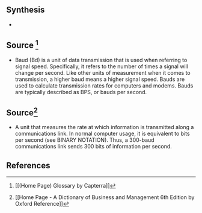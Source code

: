## Synthesis
- 
## Source [^1]
- Baud (Bd) is a unit of data transmission that is used when referring to signal speed. Specifically, it refers to the number of times a signal will change per second. Like other units of measurement when it comes to transmission, a higher baud means a higher signal speed. Bauds are used to calculate transmission rates for computers and modems. Bauds are typically described as BPS, or bauds per second.
## Source[^2]
- A unit that measures the rate at which information is transmitted along a communications link. In normal computer usage, it is equivalent to bits per second (see BINARY NOTATION). Thus, a 300-baud communications link sends 300 bits of information per second.
## References

[^1]: [[(Home Page) Glossary by Capterra]]
[^2]: [[Home Page - A Dictionary of Business and Management 6th Edition by Oxford Reference]]